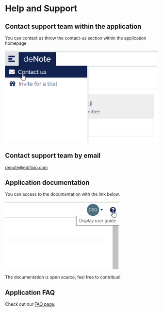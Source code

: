 
# Help and Support

## Contact support team within the application

You can contact us throw the contact-us section within the application homepage

![Edit user access](./assets/images/common-features/contact-us.png)

## Contact support team by email

denote@edifixio.com

## Application documentation

You can access to the documentation with the link below.

![Edit user access](./assets/images/common-features/doc-access.png)

The documentation is open source, feel free to contribue!

## Application FAQ

Check out our [FAQ page](FAQ).



